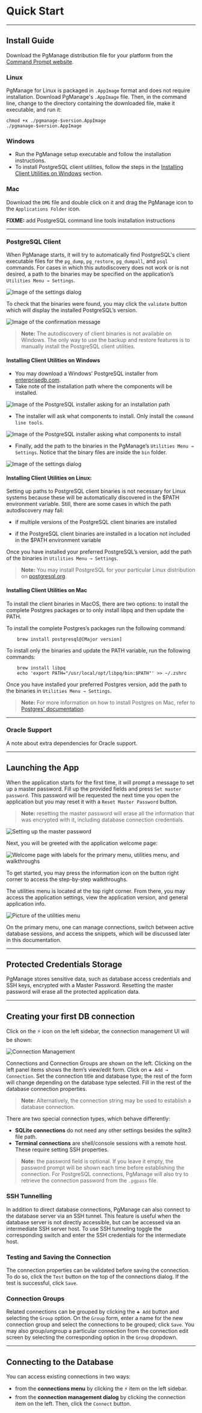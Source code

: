 # Quick Start

---

## Install Guide

Download the PgManage distribution file for your platform from the [Command Prompt website](https://www.commandprompt.com/products/pgmanage/).

### Linux

PgManage for Linux is packaged in `.AppImage` format and does not require installation. Download PgManage's `.AppImage` file. Then, in the command line, change to the directory containing the downloaded file, make it executable, and run it:

```
chmod +x ./pgmanage-$version.AppImage
./pgmanage-$version.AppImage
```

### Windows

- Run the PgManage setup executable and follow the installation instructions.
- To install PostgreSQL client utilities, follow the steps in the [Installing Client Utilities on Windows](#installing-client-utilities-on-windows) section.

### Mac

Download the `DMG` file and double click on it and drag the PgManage icon to the `Applications Folder` icon.

**FIXME:** add PostgreSQL command line tools installation instructions

---

### PostgreSQL Client

When PgManage starts, it will try to automatically find PostgreSQL's client executable files for the `pg_dump`, `pg_restore`, `pg_dumpall`, and `psql` commands. For cases in which this autodiscovery does not work or is not desired, a path to the binaries may be specified on the application’s `Utilities Menu → Settings`.

![Image of the settings dialog](./images/pgmanage-settings.png)

To check that the binaries were found, you may click the `validate` button which will display the installed PostgreSQL’s version.

![Image of the confirmation message](./images/pgmanage-validate.png)

> **Note:** The autodiscovery of client binaries is not available on Windows. The only way to use the backup and restore features is to manually install the PostgreSQL client utilities.

#### Installing Client Utilities on Windows

- You may download a Windows’ PostgreSQL installer from  [enterprisedb.com](https://www.enterprisedb.com/downloads/postgres-postgresql-downloads).
- Take note of the installation path where the components will be installed.

![Image of the PostgreSQL installer asking for an installation path](./images/edb_windows_psql_installer1.png)

- The installer will ask what components to install. Only install the `command line tools`.

![Image of the PostgreSQL installer asking what components to install](./images/edb_windows_psql_installer2.png)

- Finally, add the path to the binaries in the PgManage’s `Utilities Menu → Settings`. Notice that the binary files are inside the `bin` folder.

![Image of the settings dialog](./images/pgmanage_windows_binaries_validation.png)

#### Installing Client Utilities on Linux:

Setting up paths to PostgreSQL client binaries is not necessary for Linux systems because these will be automatically discovered in the $PATH environment variable. Still, there are some cases in which the path autodiscovery may fail:

- if multiple versions of the PostgreSQL client binaries are installed

- if the PostgreSQL client binaries are installed in a location not included in the $PATH environment variable

Once you have installed your preferred PostgreSQL’s version, add the path of the binaries in `Utilities Menu → Settings`.

> **Note:** You may install PostgreSQL for your particular Linux distribution on [postgresql.org](https://www.postgresql.org/download/linux/).

#### Installing Client Utilities on Mac

To install the client binaries in MacOS, there are two options: to install the complete Postgres packages or to only  install libpq and then update the PATH.

To install the complete Postgres’s packages run the following command:

```
	brew install postgresql@[Major version]
```

To install only the binaries and update the PATH variable, run the following commands:

```
	brew install libpq
	echo 'export PATH="/usr/local/opt/libpq/bin:$PATH"' >> ~/.zshrc	
```

Once you have installed your preferred Postgres version, add the path to the binaries in `Utilities Menu → Settings`.

> **Note:** For more information on how to install Postgres on Mac, refer to [Postgres' documentation](https://www.postgresql.org/download/macosx/).

---

### Oracle Support

A note about extra dependencies for Oracle support.

---

## Launching the App

When the application starts for the first time, it will prompt a message to set up a master password. Fill up the provided fields and press `Set master password`.
This password will be requested the next time you open the application but you may reset it with a `Reset Master Password` button. 

>**Note:** resetting the master password will erase all the information that was encrypted with it, including database connection credentials.

![Setting up the master password](./images/master_pass.png)

Next, you will be greeted with the application welcome page:

![Welcome page with labels for the primary menu, utilities menu, and walkthroughs](./images/main_pg.png)

To get started, you may press the information icon on the button right corner to access the step-by-step walkthroughs.

The utilities menu is located at the top right corner. From there, you may access the application settings, view the application version, and general application info.

![Picture of the utilities menu](./images/utilities.png)

On the primary menu, one can manage connections, switch between active database sessions, and access the snippets, which will be discussed later in this documentation.

---

## Protected Credentials Storage

PgManage stores sensitive data, such as database access credentials and SSH keys, encrypted with a Master Password. Resetting the master password will erase all the protected application data.

---

## Creating your first DB connection

Click on the ⚡ icon on the left sidebar, the connection management UI will be shown:
  
![Connection Management](./images/connection_mgr.png)  

Connections and Connection Groups are shown on the left. Clicking on the left panel items shows the item’s view/edit form. Click on `➕ Add → Connection`. Set the connection title and database type; the rest of the form will change depending on the database type selected. Fill in the rest of the database connection properties.

> **Note:** Alternatively, the connection string may be used to establish a database connection.

There are two special connection types, which behave differently:

- **SQLite connections** do not need any other settings besides the sqlite3 file path.
- **Terminal connections** are shell/console sessions with a remote host. These require setting SSH properties.

> **Note:** the password field is optional. If you leave it empty, the password prompt will be shown each time before establishing the connection. For PostgreSQL connections, PgManage will also try to retrieve the connection password from the `.pgpass` file.

### SSH Tunnelling

In addition to direct database connections, PgManage can also connect to the database server via an SSH tunnel. This feature is useful when the database server is not directly accessible, but can be accessed via an intermediate SSH server host. To use SSH tunneling toggle the corresponding switch and enter the SSH credentials for the intermediate host.

### Testing and Saving the Connection

The connection properties can be validated before saving the connection. To do so, click the `Test` button on the top of the connections dialog. If the test is successful, click `Save`.

### Connection Groups

Related connections can be grouped by clicking the `➕ Add` button and selecting the `Group` option. On the `Group` form, enter a name for the new connection group and select the connections to be grouped; click `Save`. You may also group/ungroup a particular connection from the connection edit screen by selecting the corresponding option in the `Group` dropdown.

---

## Connecting to the Database

You can access existing connections in two ways:

- from the **connections menu** by clicking the ⚡ item on the left sidebar.
- from the **connection management dialog** by clicking the connection item on the left. Then, click the `Connect` button.